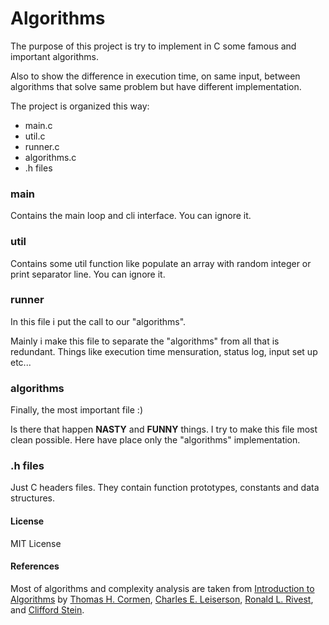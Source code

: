 # Algorithms


The purpose of this project is try to implement in C some famous and important algorithms.

Also to show the difference in execution time, on same input, between algorithms that solve same problem but have different implementation.

The project is organized this way:

* main.c
* util.c
* runner.c
* algorithms.c
* .h files

### main

Contains the main loop and cli interface. You can ignore it.


### util

Contains some util function like populate an array with random integer or print separator line. You can ignore it.


### runner 

In this file i put the call to our "algorithms". 

Mainly i make this file to separate the "algorithms" from all that is redundant.
Things like execution time mensuration, status log, input set up etc... 


### algorithms

Finally, the most important file :)

Is there that happen **NASTY** and **FUNNY** things.
I try to make this file most clean possible. Here have place only the "algorithms" implementation.


### .h files

Just C headers files. They contain function prototypes, constants and data structures.



#### License

MIT License


#### References

Most of algorithms and complexity analysis are taken from [Introduction to Algorithms][1] by [Thomas H. Cormen][2], [Charles E. Leiserson][3], [Ronald L. Rivest][4], and [Clifford Stein][5].



[1]: https://mitpress.mit.edu/books/introduction-algorithms
[2]: http://www.cs.dartmouth.edu/~thc/
[3]: https://people.csail.mit.edu/cel/
[4]: https://people.csail.mit.edu/rivest/
[5]: http://www.columbia.edu/~cs2035/